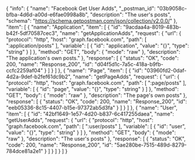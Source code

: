 {
  "info": {
    "name": "Facebook Get User Adds",
    "_postman_id": "03b9058c-bfba-4d6d-a00d-e6fae0998a8b",
    "description": "The user's posts",
    "schema": "https://schema.getpostman.com/json/collection/v2.0.0/"
  },
  "item": [
    {
      "name": "Application",
      "item": [
        {
          "id": "9acdaa4a-8019-483b-b42f-5df70587cec3",
          "name": "getApplicationAdds",
          "request": {
            "url": {
              "protocol": "http",
              "host": "graph.facebook.com",
              "path": [
                ":application/posts"
              ],
              "variable": [
                {
                  "id": "application",
                  "value": "{}",
                  "type": "string"
                }
              ]
            },
            "method": "GET",
            "body": {
              "mode": "raw"
            },
            "description": "The application's own posts."
          },
          "response": [
            {
              "status": "OK",
              "code": 200,
              "name": "Response_200",
              "id": "d04f5d1c-7a5c-418a-b9fb-ccfc2259af04"
            }
          ]
        }
      ]
    },
    {
      "name": "Page",
      "item": [
        {
          "id": "03960fd2-0daf-4d2a-9def-b2fef61dc9b2",
          "name": "getPageAdds",
          "request": {
            "url": {
              "protocol": "http",
              "host": "graph.facebook.com",
              "path": [
                ":page/posts"
              ],
              "variable": [
                {
                  "id": "page",
                  "value": "{}",
                  "type": "string"
                }
              ]
            },
            "method": "GET",
            "body": {
              "mode": "raw"
            },
            "description": "The page's own posts"
          },
          "response": [
            {
              "status": "OK",
              "code": 200,
              "name": "Response_200",
              "id": "eeb05336-8c15-4407-b15e-97372ab5d3fa"
            }
          ]
        }
      ]
    },
    {
      "name": "User",
      "item": [
        {
          "id": "42bf1649-1e57-4d20-b837-6c417255daea",
          "name": "getUserAdds",
          "request": {
            "url": {
              "protocol": "http",
              "host": "graph.facebook.com",
              "path": [
                ":user/posts"
              ],
              "variable": [
                {
                  "id": "user",
                  "value": "{}",
                  "type": "string"
                }
              ]
            },
            "method": "GET",
            "body": {
              "mode": "raw"
            },
            "description": "The user's posts"
          },
          "response": [
            {
              "status": "OK",
              "code": 200,
              "name": "Response_200",
              "id": "5ae280be-7515-489d-8279-784dce81a2e1"
            }
          ]
        }
      ]
    }
  ]
}